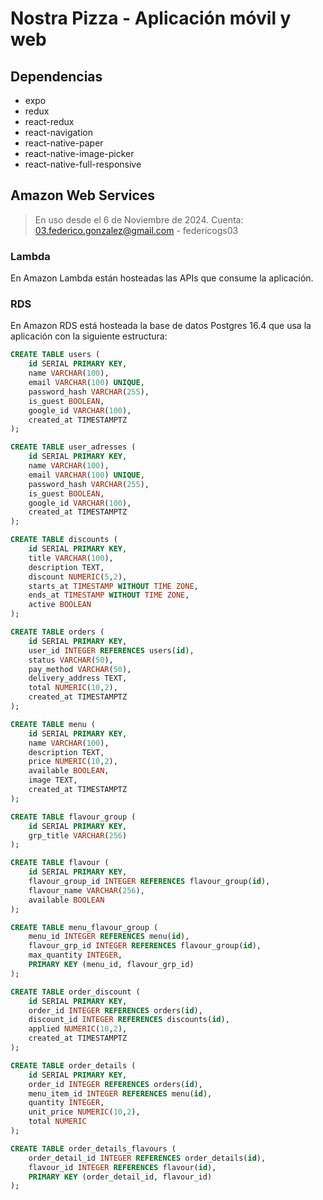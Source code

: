 # Nostra Pizza - Aplicación móvil y web

## Dependencias

- expo
- redux
- react-redux
- react-navigation
- react-native-paper
- react-native-image-picker
- react-native-full-responsive

## Amazon Web Services

> En uso desde el 6 de Noviembre de 2024. Cuenta: 03.federico.gonzalez@gmail.com - federicogs03

### Lambda

En Amazon Lambda están hosteadas las APIs que consume la aplicación.

### RDS

En Amazon RDS está hosteada la base de datos Postgres 16.4 que usa la aplicación con la siguiente estructura:

```sql
CREATE TABLE users (
    id SERIAL PRIMARY KEY,
    name VARCHAR(100),
    email VARCHAR(100) UNIQUE,
    password_hash VARCHAR(255),
    is_guest BOOLEAN,
    google_id VARCHAR(100),
    created_at TIMESTAMPTZ
);

CREATE TABLE user_adresses (
    id SERIAL PRIMARY KEY,
    name VARCHAR(100),
    email VARCHAR(100) UNIQUE,
    password_hash VARCHAR(255),
    is_guest BOOLEAN,
    google_id VARCHAR(100),
    created_at TIMESTAMPTZ
);

CREATE TABLE discounts (
    id SERIAL PRIMARY KEY,
    title VARCHAR(100),
    description TEXT,
    discount NUMERIC(5,2),
    starts_at TIMESTAMP WITHOUT TIME ZONE,
    ends_at TIMESTAMP WITHOUT TIME ZONE,
    active BOOLEAN
);

CREATE TABLE orders (
    id SERIAL PRIMARY KEY,
    user_id INTEGER REFERENCES users(id),
    status VARCHAR(50),
    pay_method VARCHAR(50),
    delivery_address TEXT,
    total NUMERIC(10,2),
    created_at TIMESTAMPTZ
);

CREATE TABLE menu (
    id SERIAL PRIMARY KEY,
    name VARCHAR(100),
    description TEXT,
    price NUMERIC(10,2),
    available BOOLEAN,
    image TEXT,
    created_at TIMESTAMPTZ
);

CREATE TABLE flavour_group (
    id SERIAL PRIMARY KEY,
    grp_title VARCHAR(256)
);

CREATE TABLE flavour (
    id SERIAL PRIMARY KEY,
    flavour_group_id INTEGER REFERENCES flavour_group(id),
    flavour_name VARCHAR(256),
    available BOOLEAN
);

CREATE TABLE menu_flavour_group (
    menu_id INTEGER REFERENCES menu(id),
    flavour_grp_id INTEGER REFERENCES flavour_group(id),
    max_quantity INTEGER,
    PRIMARY KEY (menu_id, flavour_grp_id)
);

CREATE TABLE order_discount (
    id SERIAL PRIMARY KEY,
    order_id INTEGER REFERENCES orders(id),
    discount_id INTEGER REFERENCES discounts(id),
    applied NUMERIC(10,2),
    created_at TIMESTAMPTZ
);

CREATE TABLE order_details (
    id SERIAL PRIMARY KEY,
    order_id INTEGER REFERENCES orders(id),
    menu_item_id INTEGER REFERENCES menu(id),
    quantity INTEGER,
    unit_price NUMERIC(10,2),
    total NUMERIC
);

CREATE TABLE order_details_flavours (
    order_detail_id INTEGER REFERENCES order_details(id),
    flavour_id INTEGER REFERENCES flavour(id),
    PRIMARY KEY (order_detail_id, flavour_id)
);
```
